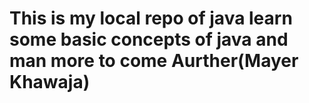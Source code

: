 # This is my local repo of java learn some basic concepts of java and man more to come Aurther(Mayer Khawaja)